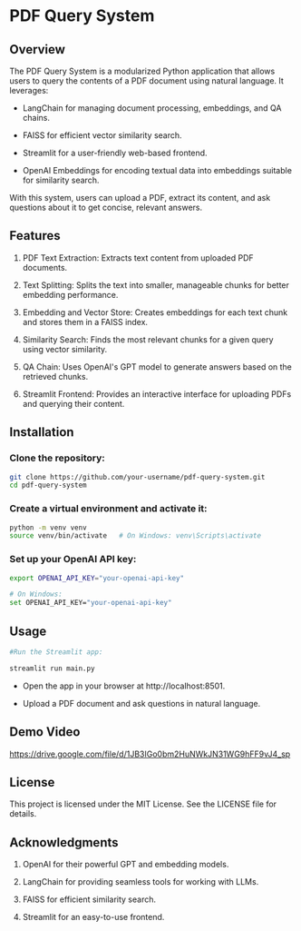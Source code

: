 # PDF Query System

## Overview

The PDF Query System is a modularized Python application that allows users to query the contents of a PDF document using natural language. It leverages:

- LangChain for managing document processing, embeddings, and QA chains.

- FAISS for efficient vector similarity search.

- Streamlit for a user-friendly web-based frontend.

- OpenAI Embeddings for encoding textual data into embeddings suitable for similarity search.

With this system, users can upload a PDF, extract its content, and ask questions about it to get concise, relevant answers.

## Features

1) PDF Text Extraction: Extracts text content from uploaded PDF documents.

2) Text Splitting: Splits the text into smaller, manageable chunks for better embedding performance.

3) Embedding and Vector Store: Creates embeddings for each text chunk and stores them in a FAISS index.

4) Similarity Search: Finds the most relevant chunks for a given query using vector similarity.

5) QA Chain: Uses OpenAI's GPT model to generate answers based on the retrieved chunks.

6) Streamlit Frontend: Provides an interactive interface for uploading PDFs and querying their content.

## Installation

### Clone the repository:

``` bash 
git clone https://github.com/your-username/pdf-query-system.git
cd pdf-query-system 
```

### Create a virtual environment and activate it:

``` bash 
python -m venv venv
source venv/bin/activate   # On Windows: venv\Scripts\activate
```

### Set up your OpenAI API key:

```bash
export OPENAI_API_KEY="your-openai-api-key"   

# On Windows: 
set OPENAI_API_KEY="your-openai-api-key"
```

## Usage

```bash
#Run the Streamlit app:

streamlit run main.py
```

- Open the app in your browser at http://localhost:8501.

- Upload a PDF document and ask questions in natural language.

## Demo Video

https://drive.google.com/file/d/1JB3IGo0bm2HuNWkJN31WG9hFF9vJ4_sp

## License

This project is licensed under the MIT License. See the LICENSE file for details.

## Acknowledgments

1) OpenAI for their powerful GPT and embedding models.

2) LangChain for providing seamless tools for working with LLMs.

3) FAISS for efficient similarity search.

4) Streamlit for an easy-to-use frontend.


